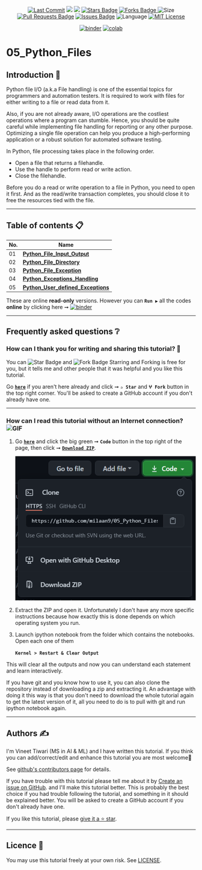<p align="center"> 
<a href="https://github.com/ivineettiwari"><img src="https://img.shields.io/static/v1?logo=github&label=maintainer&message=milaan9&color=ff3300" alt="Last Commit"/></a> 
<!--<img src="https://badges.pufler.dev/created/milaan9/05_Python_Files" alt="Created"/>-->
<!--<a href="https://github.com/ivineettiwari/05_Python_Files/graphs/commit-activity"><img src="https://img.shields.io/github/last-commit/milaan9/05_Python_Files.svg?colorB=ff8000&style=flat" alt="Last Commit"/> </a>-->
<a href="https://github.com/ivineettiwari/05_Python_Files/pulse" alt="Activity"><img src="https://img.shields.io/github/commit-activity/m/milaan9/05_Python_Files.svg?colorB=teal&style=flat" /></a> 
<a href="https://hits.seeyoufarm.com"><img src="https://hits.seeyoufarm.com/api/count/incr/badge.svg?url=https%3A%2F%2Fgithub.com%2Fmilaan9%2F05_Python_Files&count_bg=%231DC92C&title_bg=%23555555&icon=&icon_color=%23E7E7E7&title=views&edge_flat=false"/></a>
<a href="https://github.com/ivineettiwari/05_Python_Files/stargazers"><img src="https://img.shields.io/github/stars/milaan9/05_Python_Files.svg?colorB=1a53ff" alt="Stars Badge"/></a>
<a href="https://github.com/ivineettiwari/05_Python_Files/network/members"><img src="https://img.shields.io/github/forks/milaan9/05_Python_Files" alt="Forks Badge"/> </a>
<img src="https://img.shields.io/github/repo-size/milaan9/05_Python_Files.svg?colorB=CC66FF&style=flat" alt="Size"/>
<a href="https://github.com/ivineettiwari/05_Python_Files/pulls"><img src="https://img.shields.io/github/issues-pr/milaan9/05_Python_Files.svg?colorB=yellow&style=flat" alt="Pull Requests Badge"/></a>
<a href="https://github.com/ivineettiwari/05_Python_Files/issues"><img src="https://img.shields.io/github/issues/milaan9/05_Python_Files.svg?colorB=yellow&style=flat" alt="Issues Badge"/></a>
<img src="https://img.shields.io/github/languages/top/milaan9/05_Python_Files.svg?colorB=996600&style=flat" alt="Language"/></a> 
<a href="https://github.com/ivineettiwari/05_Python_Files/blob/main/LICENSE"><img src="https://img.shields.io/badge/License-MIT-blueviolet.svg" alt="MIT License"/></a>
</p> 
<!--<img src="https://badges.pufler.dev/contributors/milaan9/01_Python_Introduction?size=50&padding=5&bots=true" alt="milaan9"/>-->

<p align="center"> 
<a href="https://mybinder.org/v2/gh/milaan9/05_Python_Files/HEAD"><img src="https://mybinder.org/badge_logo.svg" alt="binder"/></a>
<a href="https://githubtocolab.com/milaan9/05_Python_Files"><img src="https://colab.research.google.com/assets/colab-badge.svg" alt="colab"/></a>
</p>    
 
# 05_Python_Files

## Introduction 👋

Python file I/O (a.k.a File handling) is one of the essential topics for programmers and automation testers. It is required to work with files for either writing to a file or read data from it.

Also, if you are not already aware, I/O operations are the costliest operations where a program can stumble. Hence, you should be quite careful while implementing file handling for reporting or any other purpose. Optimizing a single file operation can help you produce a high-performing application or a robust solution for automated software testing.

In Python, file processing takes place in the following order.

* Open a file that returns a filehandle.
* Use the handle to perform read or write action.
* Close the filehandle.

Before you do a read or write operation to a file in Python, you need to open it first. And as the read/write transaction completes, you should close it to free the resources tied with the file.

---

## Table of contents 📋

| **No.** | **Name** | 
| ------- | -------- | 
| 01 | **[Python_File_Input_Output](https://github.com/ivineettiwari/05_Python_Files/blob/main/001_Python_File_Input_Output.ipynb)** |
| 02 | **[Python_File_Directory](https://github.com/ivineettiwari/05_Python_Files/blob/main/002_Python_File_Directory.ipynb)** |
| 03 | **[Python_File_Exception](https://github.com/ivineettiwari/05_Python_Files/blob/main/003_Python_File_Exception.ipynb)** |
| 04 | **[Python_Exceptions_Handling](https://github.com/ivineettiwari/05_Python_Files/blob/main/004_Python_Exceptions_Handling.ipynb)** |
| 05 | **[Python_User_defined_Exceptions](https://github.com/ivineettiwari/05_Python_Files/blob/main/005_Python_User_defined_Exceptions.ipynb)** |

These are online **read-only** versions. However you can **`Run ▶`**  all the codes **online** by clicking here ➞ <a href="https://mybinder.org/v2/gh/milaan9/05_Python_Files/HEAD"><img src="https://mybinder.org/badge_logo.svg" alt="binder"/></a>

---

## Frequently asked questions ❔

### How can I thank you for writing and sharing this tutorial? 🌷

You can <img src="https://img.shields.io/static/v1?label=%E2%AD%90 Star &message=if%20useful&style=style=flat&color=blue" alt="Star Badge"/> and <img src="https://img.shields.io/static/v1?label=%E2%B5%96 Fork &message=if%20useful&style=style=flat&color=blue" alt="Fork Badge"/> Starring and Forking is free for you, but it tells me and other people that it was helpful and you like this tutorial.

Go [**`here`**](https://github.com/ivineettiwari/05_Python_Files) if you aren't here already and click ➞ **`✰ Star`** and **`ⵖ Fork`** button in the top right corner. You'll be asked to create a GitHub account if you don't already have one.

---

### How can I read this tutorial without an Internet connection? <img alt="GIF" src="https://github.com/TheDudeThatCode/TheDudeThatCode/blob/master/Assets/hmm.gif" width="20" />

1. Go [**`here`**](https://github.com/ivineettiwari/05_Python_Files) and click the big green ➞ **`Code`** button in the top right of the page, then click ➞ [**`Download ZIP`**](https://github.com/ivineettiwari/05_Python_Files/archive/refs/heads/main.zip).

    ![Download ZIP](img/dnld_rep.png)

2. Extract the ZIP and open it. Unfortunately I don't have any more specific instructions because how exactly this is done depends on which operating system you run.
    
3. Launch ipython notebook from the folder which contains the notebooks. Open each one of them
  
    **`Kernel > Restart & Clear Output`**
    
This will clear all the outputs and now you can understand each statement and learn interactively.

If you have git and you know how to use it, you can also clone the repository instead of downloading a zip and extracting it. An advantage with doing it this way is that you don't need to download the whole tutorial again to get the latest version of it, all you need to do is to pull with git and run ipython notebook again.

---

## Authors ✍️

I'm Vineet Tiwari (MS in AI & ML) and I have written this tutorial. If you think you can add/correct/edit and enhance this tutorial you are most welcome🙏

See [github's contributors page](https://github.com/ivineettiwari/05_Python_Files/graphs/contributors) for details.

If you have trouble with this tutorial please tell me about it by [Create an issue on GitHub](https://github.com/ivineettiwari/05_Python_Files/issues/new). and I'll make this tutorial better. This is probably the best choice if you had trouble following the tutorial, and something in it should be explained better. You will be asked to create a GitHub account if you don't already have one.

If you like this tutorial, please [give it a ⭐ star](https://github.com/ivineettiwari/05_Python_Files).

---

## Licence 📜

You may use this tutorial freely at your own risk. See [LICENSE](./LICENSE).



